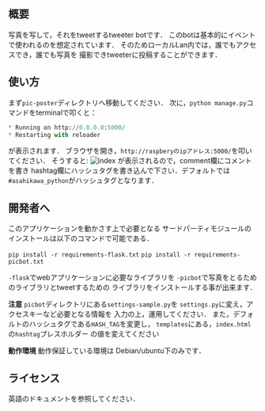 概要
----
写真を写して，それをtweetするtweeter botです．
このbotは基本的にイベントで使われるのを想定されています．
そのためローカルLan内では，誰でもアクセスでき，誰でも写真を
撮影できtweeterに投稿することができます．

使い方
------
まず`pic-poster`ディレクトリへ移動してください．
次に，`python manage.py`コマンドをterminalで叩くと：

```python
* Running on http://0.0.0.0:5000/
* Restarting with reloader
```
が表示されます．
ブラウザを開き，`http://raspberyのipアドレス:5000/`を叩いてください．
そうすると:
![index]('../img/index.png')
が表示されるので，comment欄にコメントを書き
hashtag欄にハッシュタグを書き込んで下さい．デフォルトでは
`#asahikawa_python`がハッシュタグとなります．

開発者へ
-------
このアプリケーションを動かさす上で必要となる
サードパーティモジュールのインストールは以下のコマンドで可能である．

```pip install -r requirements-flask.txt```
```pip install -r requirements-picbot.txt```

`-flask`でwebアプリケーションに必要なライブラリを
`-picbot`で写真をとるためのライブラリとtweetするための
ライブラリをインストールする事が出来ます．

**注意**
`picbot`ディレクトリにある`settings-sample.py`を
`settings.py`に変え，アクセスキーなど必要となる情報を
入力の上，運用してください．
また，デフォルトのハッシュタグである`HASH_TAG`を変更し，
`templates`にある，`index.html`の`hashtag`プレスホルダー
の値を変えてください

**動作環境**
動作保証している環境は
Debian/ubuntu下のみです．


ライセンス
-------
英語のドキュメントを参照してください．
